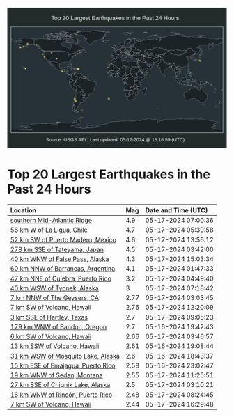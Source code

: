 ![Map](./map.png)

# Top 20 Largest Earthquakes in the Past 24 Hours

| Location | Mag | Date and Time (UTC) |
|:---|:---|:---|
| [southern Mid-Atlantic Ridge](https://earthquake.usgs.gov/earthquakes/eventpage/us6000mz4v) | 4.9 | 05-17-2024 07:00:36 |
| [56 km W of La Ligua, Chile](https://earthquake.usgs.gov/earthquakes/eventpage/us6000mz4h) | 4.7 | 05-17-2024 05:39:58 |
| [52 km SW of Puerto Madero, Mexico](https://earthquake.usgs.gov/earthquakes/eventpage/us6000mz64) | 4.6 | 05-17-2024 13:56:12 |
| [278 km SSE of Tateyama, Japan](https://earthquake.usgs.gov/earthquakes/eventpage/us6000mz43) | 4.5 | 05-17-2024 03:42:00 |
| [40 km WNW of False Pass, Alaska](https://earthquake.usgs.gov/earthquakes/eventpage/us6000mz7b) | 4.3 | 05-17-2024 15:03:34 |
| [60 km NNW of Barrancas, Argentina](https://earthquake.usgs.gov/earthquakes/eventpage/us6000mz3p) | 4.1 | 05-17-2024 01:47:33 |
| [47 km NNE of Culebra, Puerto Rico](https://earthquake.usgs.gov/earthquakes/eventpage/pr71449143) | 3.2 | 05-17-2024 04:49:40 |
| [40 km WSW of Tyonek, Alaska](https://earthquake.usgs.gov/earthquakes/eventpage/ak0246ccfvku) | 3 | 05-17-2024 07:18:42 |
| [7 km NNW of The Geysers, CA](https://earthquake.usgs.gov/earthquakes/eventpage/nc75007961) | 2.77 | 05-17-2024 03:03:45 |
| [7 km SW of Volcano, Hawaii](https://earthquake.usgs.gov/earthquakes/eventpage/hv74234172) | 2.76 | 05-17-2024 12:20:09 |
| [3 km SSE of Hartley, Texas](https://earthquake.usgs.gov/earthquakes/eventpage/tx2024jqzy) | 2.7 | 05-17-2024 09:05:23 |
| [179 km WNW of Bandon, Oregon](https://earthquake.usgs.gov/earthquakes/eventpage/us6000mz1t) | 2.7 | 05-16-2024 19:42:43 |
| [6 km SW of Volcano, Hawaii](https://earthquake.usgs.gov/earthquakes/eventpage/hv74233627) | 2.66 | 05-17-2024 03:46:57 |
| [13 km SSW of Volcano, Hawaii](https://earthquake.usgs.gov/earthquakes/eventpage/hv74233177) | 2.61 | 05-16-2024 19:08:44 |
| [31 km WSW of Mosquito Lake, Alaska](https://earthquake.usgs.gov/earthquakes/eventpage/us6000mz1d) | 2.6 | 05-16-2024 18:43:37 |
| [15 km ESE of Emajagua, Puerto Rico](https://earthquake.usgs.gov/earthquakes/eventpage/pr71449118) | 2.58 | 05-16-2024 23:02:47 |
| [19 km WNW of Sedan, Montana](https://earthquake.usgs.gov/earthquakes/eventpage/mb90050838) | 2.55 | 05-17-2024 11:25:51 |
| [27 km SSE of Chignik Lake, Alaska](https://earthquake.usgs.gov/earthquakes/eventpage/ak0246ca0dr5) | 2.5 | 05-17-2024 03:10:21 |
| [16 km WNW of Rincón, Puerto Rico](https://earthquake.usgs.gov/earthquakes/eventpage/pr71449158) | 2.48 | 05-17-2024 08:24:45 |
| [7 km SW of Volcano, Hawaii](https://earthquake.usgs.gov/earthquakes/eventpage/hv74234732) | 2.44 | 05-17-2024 16:29:48 |
